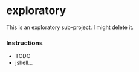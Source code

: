 # exploratory

This is an exploratory sub-project. I might delete it.

### Instructions

* TODO
* jshell...
